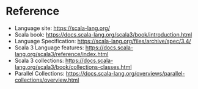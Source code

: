 # Reference

* Language site: https://scala-lang.org/
* Scala book: https://docs.scala-lang.org/scala3/book/introduction.html
* Language Specification: https://scala-lang.org/files/archive/spec/3.4/
* Scala 3 Language features: https://docs.scala-lang.org/scala3/reference/index.html
* Scala 3 collections: https://docs.scala-lang.org/scala3/book/collections-classes.html
* Parallel Collections: https://docs.scala-lang.org/overviews/parallel-collections/overview.html